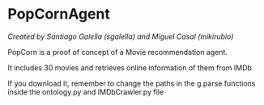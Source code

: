 # PopCornAgent
_Created by Santiago Galella (sgalella) and Miguel Casal (mikirubio)_

PopCorn is a proof of concept of a Movie recommendation agent.

It includes 30 movies and retrieves online information of them from IMDb

If you download it, remember to change the paths in the g.parse functions inside the ontology.py and IMDbCrawler.py file
